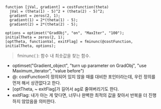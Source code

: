 ```theta is 2-rows vector
function [jVal, gradient] = costFunction(theta)
  jVal = (theta(1) - 5)^2 + (theta(2) - 5)^2;
  gradient = zeros(2, 1);
  gradient(1) = 2*(theta(1) - 5);
  gradient(2) = 2*(theta(2) - 5);
```

```
options = optimset("GradObj", "on", "MaxIter", "100");
initialTheta = zeros(2, 1);
[optTheta, functionVal, exitFlag] = fminunc(@costFunction, initialTheta, options);
```

> fminunc( ): 함수 내 최솟값을 찾는 함수.

- optimset("Gradient_object", "turn up parameter on GradObj", "use Maximum_iterator", "value before")
- @: costFunction이 정의되어 있지 않을 때를 대비한 포인터라는데, 우린 정의를 먼저 해서 상관없다고 한다.
- [optTheta, ~ exitFlag]가 길어서 ag로 줄여버리기도 한다.
- exitFlag: 내가 아는 게 맞다면, 너무나 완벽한 최적의 값을 찾아서 반복을 더 진행하지 않았음을 의미한다.
